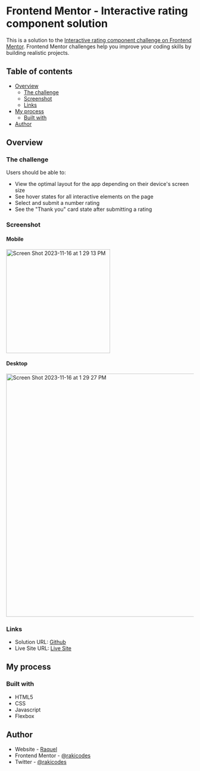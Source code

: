 # Frontend Mentor - Interactive rating component solution

This is a solution to the [Interactive rating component challenge on Frontend Mentor](https://www.frontendmentor.io/challenges/interactive-rating-component-koxpeBUmI). Frontend Mentor challenges help you improve your coding skills by building realistic projects. 

## Table of contents

- [Overview](#overview)
  - [The challenge](#the-challenge)
  - [Screenshot](#screenshot)
  - [Links](#links)
- [My process](#my-process)
  - [Built with](#built-with)
- [Author](#author)


## Overview

### The challenge

Users should be able to:

- View the optimal layout for the app depending on their device's screen size
- See hover states for all interactive elements on the page
- Select and submit a number rating
- See the "Thank you" card state after submitting a rating

### Screenshot

#### Mobile

<img width="279" alt="Screen Shot 2023-11-16 at 1 29 13 PM" src="https://github.com/rakicodes/frontendmentor/assets/101219940/caae71ce-619a-4f72-bfbb-20ea6168f110">

#### Desktop

<img width="653" alt="Screen Shot 2023-11-16 at 1 29 27 PM" src="https://github.com/rakicodes/frontendmentor/assets/101219940/69861bb1-e3ae-4221-aaaa-52561251a945">


### Links

- Solution URL: [Github](https://github.com/rakicodes/frontendmentor/tree/main/interactiveratingcomponent)
- Live Site URL: [Live Site](https://frontendmentorchallenges-rakicodes.netlify.app/interactiveratingcomponent/)

## My process

### Built with

- HTML5
- CSS 
- Javascript
- Flexbox

## Author

- Website - [Raquel](https://raquelgo.netlify.app/)
- Frontend Mentor - [@rakicodes](https://www.frontendmentor.io/profile/rakicodes)
- Twitter - [@rakicodes](https://www.twitter.com/rakicodes)

